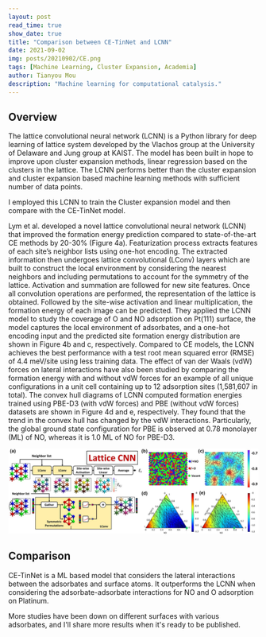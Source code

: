 ```yaml
---
layout: post
read_time: true
show_date: true
title: "Comparison between CE-TinNet and LCNN"
date: 2021-09-02
img: posts/20210902/CE.png
tags: [Machine Learning, Cluster Expansion, Academia]
author: Tianyou Mou
description: "Machine learning for computational catalysis."
---
```


## Overview

The lattice convolutional neural network (LCNN) is a Python library for deep learning of lattice system developed by the Vlachos group at the University of Delaware and Jung group at KAIST. The model has been built in hope to improve upon cluster expansion methods, linear regression based on the clusters in the lattice. The LCNN performs better than the cluster expansion and cluster expansion based machine learning methods with sufficient number of data points.

I employed this LCNN to train the Cluster expansion model and then compare with the CE-TinNet model. 

Lym et al. developed a novel lattice convolutional neural network (LCNN) that improved the formation energy prediction compared to state-of-the-art CE methods by 20-30% (Figure 4a). Featurization process extracts features of each site’s neighbor lists using one-hot encoding. The extracted information then undergoes lattice convolutional (LConv) layers which are built to construct the local environment by considering the nearest neighbors and including permutations to account for the symmetry of the lattice. Activation and summation are followed for new site features. Once all convolution operations are performed, the representation of the lattice is obtained. Followed by the site-wise activation and linear multiplication, the formation energy of each image can be predicted. They applied the LCNN model to study the coverage of O and NO adsorption on Pt(111) surface, the model captures the local environment of adsorbates, and a one-hot encoding input and the predicted site formation energy distribution are shown in Figure 4b and c, respectively. Compared to CE models, the LCNN achieves the best performance with a test root mean squared error (RMSE) of 4.4 meV/site using less training data. The effect of van der Waals (vdW) forces on lateral interactions have also been studied by comparing the formation energy with and without vdW forces for an example of all unique configurations in a unit cell containing up to 12 adsorption sites (1,581,607 in total). The convex hull diagrams of LCNN computed formation energies trained using PBE-D3 (with vdW forces) and PBE (without vdW forces) datasets are shown in Figure 4d and e, respectively. They found that the trend in the convex hull has changed by the vdW interactions. Particularly, the global ground state configuration for PBE is observed at 0.78 monolayer (ML) of NO, whereas it is 1.0 ML of NO for PBE-D3. 

<center><img src="./assets/img/posts/20210902/Figure4.jpg" width="800"></center>

## Comparison

CE-TinNet is a ML based model that considers the lateral interactions between the adsorbates and surface atoms. It outperforms the LCNN when considering the adsorbate-adsorbate interactions for NO and O adsorption on Platinum. 

More studies have been down on different surfaces with various adsorbates, and I'll share more results when it's ready to be published.
 

